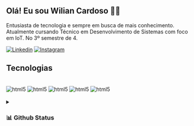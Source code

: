 ## Olá! Eu sou Wilian Cardoso 🖐🏾
Entusiasta de tecnologia e sempre em busca de mais conhecimento. Atualmente cursando Técnico em Desenvolvimento de Sistemas com foco em IoT. No 3º semestre de 4.

[![Linkedin](https://img.shields.io/badge/LinkedIn-0077B5?style=for-the-badge&logo=linkedin&logoColor=white)](https://www.linkedin.com/in/wilian-gabriel-cardoso-868851322/)
[![Instagram](https://img.shields.io/badge/Instagram-E4405F?style=for-the-badge&logo=instagram&logoColor=white)](https://www.instagram.com/w1l.cardoso/)

## Tecnologias

<div style="display: inline_block"><br/>
    <img align="center" alt="html5" src="https://img.shields.io/badge/HTML5-E34F26?style=for-the-badge&logo=html5&logoColor=white"/>
    <img align="center" alt="html5" src="https://img.shields.io/badge/CSS3-1572B6?style=for-the-badge&logo=css3&logoColor=white "/>
    <img align="center" alt="html5" src="https://img.shields.io/badge/JavaScript-F7DF1E?style=for-the-badge&logo=javascript&logoColor=black"/>
    <img align="center" alt="html5" src="https://img.shields.io/badge/Java-ED8B00?style=for-the-badge&logo=openjdk&logoColor=white"/>
    <img align="center" alt="html5" src="https://img.shields.io/badge/MySQL-00000F?style=for-the-badge&logo=mysql&      logoColor=white"/>
</div><br/>

<details>
  <summary><h3>📊 Github Status</h3></summary>
  
  <a href="#">![Github stats](https://github-readme-stats.vercel.app/api?username=WilianCardoso&theme=blueberry&count_private=true&hide_border=true&line_height=20)</a>
  <a href="#">![Top Langs](https://github-readme-stats.vercel.app/api/top-langs/?username=WilianCardoso&layout=compact&theme=blueberry&count_private=true&hide_border=true)</a>
</details>

